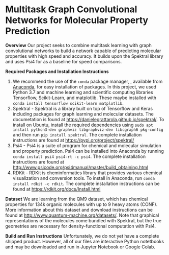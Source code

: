 # Multitask Graph Convolutional Networks for Molecular Property Prediction

**Overview**
Our project seeks to combine multitask learning with graph convolutional networks to build a network capable of predicting molecular properties with high speed and accuracy. It builds upon the Spektral library and uses Psi4 for as a baseline for speed comparisons.

**Required Packages and Installation Instructions**
1. We recommend the use of the `conda` package manager, , available from [Anaconda](https://www.anaconda.com/distribution/), for easy installation of packages. In this project, we used Python 3.7 and machine learning and scientific computing libraries Tensorflow, Scikit-Learn, and matplotlib. These maybe installed with `conda install tensorflow scikit-learn matplotlib`.
2. Spektral - Spektral is a library built on top of Tensorflow and Keras including packages for graph learning and molecular datasets. The documetation is found at https://danielegrattarola.github.io/spektral/. To install on Ubuntu, install the required dependencies using 
`sudo apt install python3-dev graphviz libgraphviz-dev libcgraph6 pkg-config` and then run `pip install spektral`. The complete installation instructions are found at https://pypi.org/project/spektral/
3. Psi4 - Psi4 is a suite of program for chemical and molecular simulation and property prediction. Psi4 can be installed into Anaconda by running `conda install psi4 psi4-rt -c psi4`. The complete installation instructions are found at http://www.psicode.org/psi4manual/master/build_obtaining.html
4. RDKit - RDKit is cheminformatics library that provides various chemical visualization and conversion tools. To install in Anaconda, run `conda install rdkit -c rdkit`. The complete installation instructions can be found at https://rdkit.org/docs/Install.html

**Dataset**
We are learning from the QM9 dataset, which has chemical properties for 134k organic molecules with up to 9 heavy atoms (CONF). More information about this dataset and download instructions can be found at http://www.quantum-machine.org/datasets/. Note that graphical representations of the molecules come bundled with Spektral, but the true geometries are necessary for density-functional computation with Psi4.

**Build and Run Instructions**
Unfortunately, we do not yet have a complete shipped product. However, all of our files are interactive Python notetbooks and may be downloaded and run in Jupyter Notebook or Google Colab.
